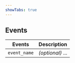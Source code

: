 ```yaml
---
showTabs: true
---
```


## Events

| Events       | Description      |
| ------------ | ---------------- |
| `event_name` | _(optional)_ ... |
